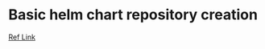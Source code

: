 # Basic helm chart repository creation

[Ref Link](https://medium.com/@mattiaperi/create-a-public-helm-chart-repository-with-github-pages-49b180dbb417)